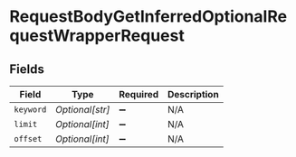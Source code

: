 # RequestBodyGetInferredOptionalRequestWrapperRequest


## Fields

| Field              | Type               | Required           | Description        |
| ------------------ | ------------------ | ------------------ | ------------------ |
| `keyword`          | *Optional[str]*    | :heavy_minus_sign: | N/A                |
| `limit`            | *Optional[int]*    | :heavy_minus_sign: | N/A                |
| `offset`           | *Optional[int]*    | :heavy_minus_sign: | N/A                |